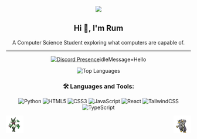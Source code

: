 <div align="center">
    <img src="https://archives.bulbagarden.net/media/upload/5/59/Spr_B2W2_Wallace.png" />
  <h2>Hi 👋, I'm Rum</h2>
  <p>A Computer Science Student exploring what computers are capable of.</p>

  <hr />


  [![Discord Presence](https://lanyard.cnrad.dev/api/865523572730363955)](https://discord.com/users/865523572730363955)idleMessage=Hello

  
  <img src="https://github-readme-stats.vercel.app/api/top-langs?username=lurantys&show_icons=true&locale=en&layout=compact&theme=chartreuse-dark" alt="Top Languages" />



  <h3>🛠️ Languages and Tools:</h3>
  <div>
    <img src="https://img.shields.io/badge/Python-3776AB?style=for-the-badge&logo=python&logoColor=white" alt="Python"/>
    <img src="https://img.shields.io/badge/HTML5-E34F26?style=for-the-badge&logo=html5&logoColor=white" alt="HTML5"/>
    <img src="https://img.shields.io/badge/CSS3-1572B6?style=for-the-badge&logo=css3&logoColor=white" alt="CSS3"/>
    <img src="https://img.shields.io/badge/JavaScript-F7DF1E?style=for-the-badge&logo=javascript&logoColor=black" alt="JavaScript"/>
    <img src="https://img.shields.io/badge/React-61DAFB?style=for-the-badge&logo=react&logoColor=black" alt="React"/>
    <img src="https://img.shields.io/badge/TailwindCSS-06B6D4?style=for-the-badge&logo=tailwindcss&logoColor=white" alt="TailwindCSS"/>
    <img src="https://img.shields.io/badge/TypeScript-3178C6?style=for-the-badge&logo=typescript&logoColor=white" alt="TypeScript"/>
  </div>

  <p>
    <img align="right" src="https://raw.githubusercontent.com/lurantys/lurantys/main/urshifu.gif" width="48" height="48" alt="Urshifu"/>
    <img align="left" src="https://raw.githubusercontent.com/lurantys/lurantys/main/meow.gif" width="48" height="48" alt="Meow"/>
  </p>
</div>
